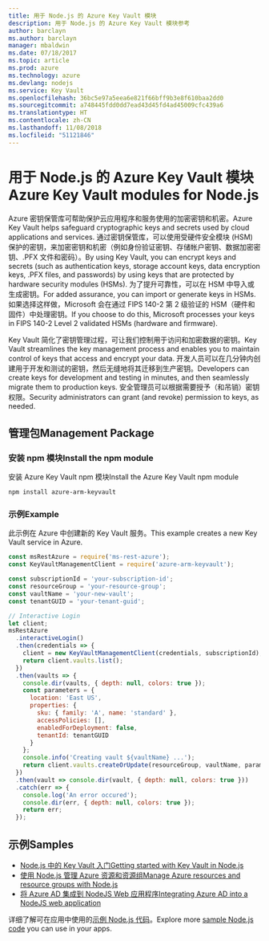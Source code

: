```yaml
---
title: 用于 Node.js 的 Azure Key Vault 模块
description: 用于 Node.js 的 Azure Key Vault 模块参考
author: barclayn
ms.author: barclayn
manager: mbaldwin
ms.date: 07/18/2017
ms.topic: article
ms.prod: azure
ms.technology: azure
ms.devlang: nodejs
ms.service: Key Vault
ms.openlocfilehash: 36bc5e97a5eea6e821f66bff9b3e8f610baa2dd0
ms.sourcegitcommit: a748445fdd0dd7ead43d45fd4ad45009cfc439a6
ms.translationtype: HT
ms.contentlocale: zh-CN
ms.lasthandoff: 11/08/2018
ms.locfileid: "51121846"
---
```

# <a name="azure-key-vault-modules-for-nodejs"></a><span data-ttu-id="de2ec-103">用于 Node.js 的 Azure Key Vault 模块</span><span class="sxs-lookup"><span data-stu-id="de2ec-103">Azure Key Vault modules for Node.js</span></span>

<span data-ttu-id="de2ec-104">Azure 密钥保管库可帮助保护云应用程序和服务使用的加密密钥和机密。</span><span class="sxs-lookup"><span data-stu-id="de2ec-104">Azure Key Vault helps safeguard cryptographic keys and secrets used by cloud applications and services.</span></span> <span data-ttu-id="de2ec-105">通过密钥保管库，可以使用受硬件安全模块 (HSM) 保护的密钥，来加密密钥和机密（例如身份验证密钥、存储帐户密钥、数据加密密钥、.PFX 文件和密码）。</span><span class="sxs-lookup"><span data-stu-id="de2ec-105">By using Key Vault, you can encrypt keys and secrets (such as authentication keys, storage account keys, data encryption keys, .PFX files, and passwords) by using keys that are protected by hardware security modules (HSMs).</span></span> <span data-ttu-id="de2ec-106">为了提升可靠性，可以在 HSM 中导入或生成密钥。</span><span class="sxs-lookup"><span data-stu-id="de2ec-106">For added assurance, you can import or generate keys in HSMs.</span></span> <span data-ttu-id="de2ec-107">如果选择这样做，Microsoft 会在通过 FIPS 140-2 第 2 级验证的 HSM（硬件和固件）中处理密钥。</span><span class="sxs-lookup"><span data-stu-id="de2ec-107">If you choose to do this, Microsoft processes your keys in FIPS 140-2 Level 2 validated HSMs (hardware and firmware).</span></span>

<span data-ttu-id="de2ec-108">Key Vault 简化了密钥管理过程，可让我们控制用于访问和加密数据的密钥。</span><span class="sxs-lookup"><span data-stu-id="de2ec-108">Key Vault streamlines the key management process and enables you to maintain control of keys that access and encrypt your data.</span></span> <span data-ttu-id="de2ec-109">开发人员可以在几分钟内创建用于开发和测试的密钥，然后无缝地将其迁移到生产密钥。</span><span class="sxs-lookup"><span data-stu-id="de2ec-109">Developers can create keys for development and testing in minutes, and then seamlessly migrate them to production keys.</span></span> <span data-ttu-id="de2ec-110">安全管理员可以根据需要授予（和吊销）密钥权限。</span><span class="sxs-lookup"><span data-stu-id="de2ec-110">Security administrators can grant (and revoke) permission to keys, as needed.</span></span>

## <a name="management-package"></a><span data-ttu-id="de2ec-111">管理包</span><span class="sxs-lookup"><span data-stu-id="de2ec-111">Management Package</span></span>

### <a name="install-the-npm-module"></a><span data-ttu-id="de2ec-112">安装 npm 模块</span><span class="sxs-lookup"><span data-stu-id="de2ec-112">Install the npm module</span></span> 

<span data-ttu-id="de2ec-113">安装 Azure Key Vault npm 模块</span><span class="sxs-lookup"><span data-stu-id="de2ec-113">Install the Azure Key Vault npm module</span></span>

```bash
npm install azure-arm-keyvault
```

### <a name="example"></a><span data-ttu-id="de2ec-114">示例</span><span class="sxs-lookup"><span data-stu-id="de2ec-114">Example</span></span>

<span data-ttu-id="de2ec-115">此示例在 Azure 中创建新的 Key Vault 服务。</span><span class="sxs-lookup"><span data-stu-id="de2ec-115">This example creates a new Key Vault service in Azure.</span></span>

```javascript
const msRestAzure = require('ms-rest-azure');
const KeyVaultManagementClient = require('azure-arm-keyvault');

const subscriptionId = 'your-subscription-id';
const resourceGroup = 'your-resource-group';
const vaultName = 'your-new-vault';
const tenantGUID = 'your-tenant-guid';

// Interactive Login
let client;
msRestAzure
  .interactiveLogin()
  .then(credentials => {
    client = new KeyVaultManagementClient(credentials, subscriptionId);
    return client.vaults.list();
  })
  .then(vaults => {
    console.dir(vaults, { depth: null, colors: true });
    const parameters = {
      location: 'East US',
      properties: {
        sku: { family: 'A', name: 'standard' },
        accessPolicies: [],
        enabledForDeployment: false,
        tenantId: tenantGUID
      }
    };
    console.info('Creating vault ${vaultName} ...');
    return client.vaults.createOrUpdate(resourceGroup, vaultName, parameters);
  })
  .then(vault => console.dir(vault, { depth: null, colors: true }))
  .catch(err => {
    console.log('An error occured');
    console.dir(err, { depth: null, colors: true });
    return err;
  });
```

## <a name="samples"></a><span data-ttu-id="de2ec-116">示例</span><span class="sxs-lookup"><span data-stu-id="de2ec-116">Samples</span></span>

- [<span data-ttu-id="de2ec-117">Node.js 中的 Key Vault 入门</span><span class="sxs-lookup"><span data-stu-id="de2ec-117">Getting started with Key Vault in Node.js</span></span>](https://azure.microsoft.com/resources/samples/key-vault-node-getting-started/)
- [<span data-ttu-id="de2ec-118">使用 Node.js 管理 Azure 资源和资源组</span><span class="sxs-lookup"><span data-stu-id="de2ec-118">Manage Azure resources and resource groups with Node.js</span></span>](https://azure.microsoft.com/resources/samples/resource-manager-node-resources-and-groups/) 
- [<span data-ttu-id="de2ec-119">将 Azure AD 集成到 NodeJS Web 应用程序</span><span class="sxs-lookup"><span data-stu-id="de2ec-119">Integrating Azure AD into a NodeJS web application</span></span>](https://azure.microsoft.com/resources/samples/active-directory-node-webapp-openidconnect/) 

<span data-ttu-id="de2ec-120">详细了解可在应用中使用的[示例 Node.js 代码](https://azure.microsoft.com/resources/samples/?platform=nodejs)。</span><span class="sxs-lookup"><span data-stu-id="de2ec-120">Explore more [sample Node.js code](https://azure.microsoft.com/resources/samples/?platform=nodejs) you can use in your apps.</span></span>
